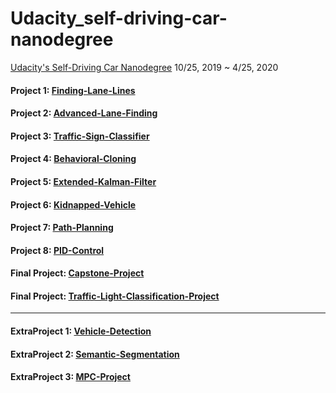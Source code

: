 # Udacity_self-driving-car-nanodegree

[Udacity's Self-Driving Car Nanodegree](https://www.udacity.com/course/self-driving-car-engineer-nanodegree--nd013?cjevent=f1d2aaafa3e011e9831a019f0a180510) 10/25, 2019 ~ 4/25, 2020


#### Project 1: [Finding-Lane-Lines](https://github.com/kevinkkk08/Udacity_self-driving-car-nanodegree/tree/master/Project1_Finding-Lane-Lines)

#### Project 2: [Advanced-Lane-Finding](https://github.com/kevinkkk08/Udacity_self-driving-car-nanodegree/tree/master/Project2_Advanced-Lane-Finding)

#### Project 3: [Traffic-Sign-Classifier](https://github.com/kevinkkk08/Udacity_self-driving-car-nanodegree/tree/master/Project3_Traffic-Sign-Classifier)

#### Project 4: [Behavioral-Cloning](https://github.com/kevinkkk08/Udacity_self-driving-car-nanodegree/tree/master/Project4_Behavioral-Cloning)

#### Project 5: [Extended-Kalman-Filter](https://github.com/kevinkkk08/Udacity_self-driving-car-nanodegree/tree/master/Project5_Extended-Kalman-Filter-Project)

#### Project 6: [Kidnapped-Vehicle](https://github.com/kevinkkk08/Udacity_self-driving-car-nanodegree/tree/master/Project6_Kidnapped-Vehicle-Project)

#### Project 7: [Path-Planning](https://github.com/kevinkkk08/Udacity_self-driving-car-nanodegree/tree/master/Project7_Path-Planning-Project)

#### Project 8: [PID-Control](https://github.com/kevinkkk08/Udacity_self-driving-car-nanodegree/tree/master/Project8_PID-Control-Project)

#### Final Project: [Capstone-Project](https://github.com/kevinkkk08/Udacity_self-driving-car-nanodegree/tree/master/ProjectFinal_Capstone-Project)

#### Final Project: [Traffic-Light-Classification-Project](https://github.com/kevinkkk08/Udacity_self-driving-car-nanodegree/tree/master/ProjectFinal_Traffic-Light-Classification-Project)

-----------------------

#### ExtraProject 1: [Vehicle-Detection](https://github.com/kevinkkk08/Udacity_self-driving-car-nanodegree/tree/master/ExtraProject1_Vehicle-Detection-Project)

#### ExtraProject 2: [Semantic-Segmentation](https://github.com/kevinkkk08/Udacity_self-driving-car-nanodegree/tree/master/ExtraProject2_Semantic-Segmentation-Project)

#### ExtraProject 3: [MPC-Project](https://github.com/kevinkkk08/Udacity_self-driving-car-nanodegree/tree/master/ExtraProject3_MPC-Project)
